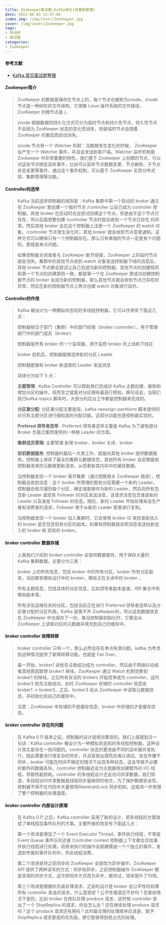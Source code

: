```yaml
---
title: Zookeeper面试题-Kafka相关(待重新整理)
date: 2021-06-03 23:37:06
index_img: /img/cover/Zookeeper.jpg
cover: /img/cover/Zookeeper.jpg
tags:
- 中间件
- 面试题
categories:
- Zookeeper
---
```


#### 参考文献

*  [Kafka 常见面试题整理](https://mp.weixin.qq.com/s/pShUnc1pyjg3alIwxDFkPw)

#### Zookeeper简介

> ZooKeeper 的数据是保存在节点上的，每个节点也被称为znode，znode 节点是一种树形的文件结构，它很像 Linux 操作系统的文件路径，ZooKeeper 的根节点是 /。
>
> znode 根据数据的持久化方式可分为临时节点和持久性节点。持久性节点不会因为 ZooKeeper 状态的变化而消失，但是临时节点会随着 ZooKeeper 的重启而自动消失。
>
> znode 节点有一个 Watcher 机制：当数据发生变化的时候， ZooKeeper 会产生一个 Watcher 事件，并且会发送到客户端。Watcher 监听机制是 Zookeeper 中非常重要的特性，我们基于 Zookeeper 上创建的节点，可以对这些节点绑定监听事件，比如可以监听节点数据变更、节点删除、子节点状态变更等事件，通过这个事件机制，可以基于 ZooKeeper 实现分布式锁、集群管理等功能。

#### **Controller的选举**

> Kafka 当前选举控制器的规则是：Kafka 集群中第一个启动的 broker 通过在 ZooKeeper 里创建一个临时节点 /controller 让自己成为 controller 控制器。其他 broker 在启动时也会尝试创建这个节点，但是由于这个节点已存在，所以后面想要创建 /controller 节点时就会收到一个节点已存在 的异常。然后其他 broker 会在这个控制器上注册一个 ZooKeeper 的 watch 对象，/controller 节点发生变化时，其他 broker 就会收到节点变更通知。这种方式可以确保只有一个控制器存在。那么只有单独的节点一定是有个问题的，那就是单点问题。
>
> 如果控制器关闭或者与 ZooKeeper 断开链接，ZooKeeper 上的临时节点就会消失。集群中的其他节点收到 watch 对象发送控制器下线的消息后，其他 broker 节点都会尝试让自己去成为新的控制器。其他节点的创建规则和第一个节点的创建原则一致，都是第一个在 ZooKeeper 里成功创建控制器节点的 broker 会成为新的控制器，那么其他节点就会收到节点已存在的异常，然后在新的控制器节点上再次创建 watch 对象进行监听。

#### **Controller的作用**

> Kafka 被设计为一种模拟状态机的多线程控制器，它可以作用有下面这几点：
>
> 控制器相当于部门（集群）中的部门经理（broker controller），用于管理部门中的部门成员（broker）
>
> 控制器是所有 broker 的一个监视器，用于监控 broker 的上线和下线在
>
> broker 宕机后，控制器能够选举新的分区 Leader
>
> 控制器能够和 broker 新选取的 Leader 发送消息
>
> 具体分为如下 5 点：
>
> **主题管理** : Kafka Controller 可以帮助我们完成对 Kafka 主题创建、删除和增加分区的操作，简而言之就是对分区拥有最高行使权。换句话说，当我们执行kafka-topics 脚本时，大部分的后台工作都是控制器来完成的。
>
> **分区重分配**: 分区重分配主要是指，kafka-reassign-partitions 脚本提供的对已有主题分区进行细粒度的分配功能。这部分功能也是控制器实现的。
>
> **Prefered 领导者选举** : Preferred 领导者选举主要是 Kafka 为了避免部分 Broker 负载过重而提供的一种换 Leader 的方案。
>
> **集群成员管理**: 主要管理 新增 broker、broker 关闭、broker
>
> **宕机数据服务**: 控制器的最后一大类工作，就是向其他 broker 提供数据服务。控制器上保存了最全的集群元数据信息，其他所有 broker 会定期接收控制器发来的元数据更新请求，从而更新其内存中的缓存数据。
>
> 当控制器发现一个 broker 离开集群（通过观察相关 ZooKeeper 路径），控制器会收到消息：这个 broker 所管理的那些分区需要一个新的 Leader。控制器会依次遍历每个分区，确定谁能够作为新的 Leader，然后向所有包含新 Leader 或现有 Follower 的分区发送消息，该请求消息包含谁是新的 Leader 以及谁是 Follower 的信息。随后，新的 Leader 开始处理来自生产者和消费者的请求，Follower 用于从新的 Leader 那里进行复制。
>
> 当控制器发现一个 broker 加入集群时，它会使用 broker ID 来检查新加入的 broker 是否包含现有分区的副本。如果有控制器就会把消息发送给新加入的 broker 和 现有的 broker。

#### **broker controller 数据存储**

> 上面我们介绍到 broker controller 会提供数据服务，用于保存大量的 Kafka 集群数据。主要分为三类：
>
> broker 上的所有信息，包括 broker 中的所有分区，broker 所有分区副本，当前都有哪些运行中的 broker，哪些正在关闭中的 broker 。
>
> 所有主题信息，包括具体的分区信息，比如领导者副本是谁，ISR 集合中有哪些副本等。
>
> 所有涉及运维任务的分区。包括当前正在进行 Preferred 领导者选举以及分区重分配的分区列表。Kafka 是离不开 ZooKeeper的，所以这些数据信息在 ZooKeeper 中也保存了一份。每当控制器初始化时，它都会从 ZooKeeper 上读取对应的元数据并填充到自己的缓存中。

#### **broker controller 故障转移**

> broker controller 只有一个，那么必然会存在单点失效问题。kafka 为考虑到这种情况提供了故障转移功能，也就是 Fail Over。
>
> 最一开始，broker1 会抢先注册成功成为 controller，然后由于网络抖动或者其他原因致使 broker1 掉线，ZooKeeper 通过 Watch 机制觉察到 broker1 的掉线，之后所有存活的 brokers 开始竞争成为 controller，这时 broker3 抢先注册成功，此时 ZooKeeper 存储的 controller 信息由 broker1 -> broker3，之后，broker3 会从 ZooKeeper 中读取元数据信息，并初始化到自己的缓存中。
>
> 注意：ZooKeeper 中存储的不是缓存信息，broker 中存储的才是缓存信息。

#### **broker controller 存在的问题**

> 在 Kafka 0.11 版本之前，控制器的设计是相当繁琐的。我们上面提到过一句话：Kafka controller 被设计为一种模拟状态机的多线程控制器，这种设计其实是存在一些问题的。controller 状态的更改由不同的监听器并发执行，因此需要进行很复杂的同步，并且容易出错而且难以调试。状态传播不同步，broker 可能在时间不确定的情况下出现多种状态，这会导致不必要的额外的数据丢失。controller 控制器还会为主题删除创建额外的 I/O 线程，导致性能损耗。controller 的多线程设计还会访问共享数据，我们知道，多线程访问共享数据是线程同步最麻烦的地方，为了保护数据安全性，控制器不得不在代码中大量使用ReentrantLock 同步机制，这就进一步拖慢了整个控制器的处理速度。

#### **broker controller 内部设计原理**

> 在 Kafka 0.11 之后，Kafka controller 采用了新的设计，把多线程的方案改成了单线程加事件队列的方案。主要所做的改变有下面这几点：
>
> 第一个改进是增加了一个 Event Executor Thread，事件执行线程，不管是 Event Queue 事件队列还是 Controller context 控制器上下文都会交给事件执行线程进行处理。将原来执行的操作全部建模成一个个独立的事件，发送到专属的事件队列中，供此线程消费。
>
> 第二个改进是将之前同步的 ZooKeeper 全部改为异步操作。ZooKeeper API 提供了两种读写的方式：同步和异步。之前控制器操作 ZooKeeper 都是采用的同步方式，这次把同步方式改为异步，据测试，效率提升了10倍。
>
> 第三个改进是根据优先级处理请求，之前的设计是 broker 会公平性的处理所有 controller 发送的请求。什么意思呢？公平性难道还不好吗？在某些情况下是的，比如 broker 在排队处理 produce 请求，这时候 controller 发出了一个 StopReplica 的请求，你会怎么办？还在继续处理 produce 请求吗？这个 produce 请求还有用吗？此时最合理的处理顺序应该是，赋予 StopReplica 请求更高的优先级，使它能够得到抢占式的处理。
